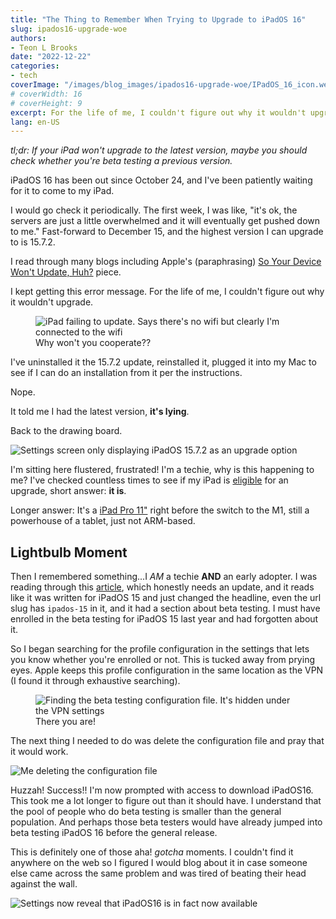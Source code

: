```yaml
---
title: "The Thing to Remember When Trying to Upgrade to iPadOS 16"
slug: ipados16-upgrade-woe
authors:
- Teon L Brooks
date: "2022-12-22"
categories:
- tech
coverImage: "/images/blog_images/ipados16-upgrade-woe/IPadOS_16_icon.webp"
# coverWidth: 16
# coverHeight: 9
excerpt: For the life of me, I couldn't figure out why it wouldn't upgrade.
lang: en-US
---
```


*tl;dr: If your iPad won't upgrade to the latest version, maybe you should check whether you're beta testing a previous version.*

iPadOS 16 has been out since October 24, and I've been patiently waiting for it to come to my iPad.

I would go check it periodically. The first week, I was like, "it's ok, the servers are just a little overwhelmed and it will eventually get pushed down to me." Fast-forward to December 15, and the highest version I can upgrade to is 15.7.2.

I read through many blogs including Apple's (paraphrasing) [So Your Device Won't Update, Huh?](https://support.apple.com/en-us/HT201435) piece.

I kept getting this error message. For the life of me, I couldn't figure out why it wouldn't upgrade.

<figure>
<img src='/images/blog_images/ipados16-upgrade-woe/ipados16_act2.PNG' alt="iPad failing to update. Says there's no wifi but clearly I'm connected to the wifi" />
<figcaption>Why won't you cooperate??</figcaption>
</figure>

I've uninstalled it the 15.7.2 update, reinstalled it, plugged it into my Mac to see if I can do an installation from it per the instructions.

Nope.

It told me I had the latest version, **it's lying**.

Back to the drawing board.

<img src='/images/blog_images/ipados16-upgrade-woe/ipados16_act1.PNG' alt="Settings screen only displaying iPadOS 15.7.2 as an upgrade option" />

I'm sitting here flustered, frustrated! I'm a techie, why is this happening to me? I've checked countless times to see if my iPad is [eligible](ttps://support.apple.com/guide/ipad/supported-models-ipad213a25b2/ipados) for an upgrade, short answer: **it is**.

Longer answer: It's a [iPad Pro 11"](https://support.apple.com/en-us/HT201471) right before the switch to the M1, still a powerhouse of a tablet, just not ARM-based.

## Lightbulb Moment

Then I remembered something...I *AM* a techie **AND** an early adopter. I was reading through this [article](https://www.macworld.com/article/673681/how-to-get-ipados-15-on-your-ipad.html), which honestly needs an update, and it reads like it was written for iPadOS 15 and just changed the headline, even the url slug has `ipados-15` in it, and it had a section about beta testing. I must have enrolled in the beta testing for iPadOS 15 last year and had forgotten about it. 

So I began searching for the profile configuration in the settings that lets you know whether you're enrolled or not. This is tucked away from prying eyes. Apple keeps this profile configuration in the same location as the VPN (I found it through exhaustive searching).

<figure>
<img src='/images/blog_images/ipados16-upgrade-woe/ipados16_act3.PNG' alt="Finding the beta testing configuration file. It's hidden under the VPN settings" />
<figcaption>There you are!</figcaption>
</figure>

The next thing I needed to do was delete the configuration file and pray that it would work.

<img src='/images/blog_images/ipados16-upgrade-woe/ipados16_act4.PNG' alt="Me deleting the configuration file" />

Huzzah! Success!! I'm now prompted with access to download iPadOS16. This took me a lot longer to figure out than it should have. I understand that the pool of people who do beta testing is smaller than the general population. And perhaps those beta testers would have already jumped into beta testing iPadOS 16 before the general release.

This is definitely one of those aha! *gotcha* moments. I couldn't find it anywhere on the web so I figured I would blog about it in case someone else came across the same problem and was tired of beating their head against the wall.

<img src='/images/blog_images/ipados16-upgrade-woe/ipados16_act5.PNG' alt="Settings now reveal that iPadOS16 is in fact now available" />
